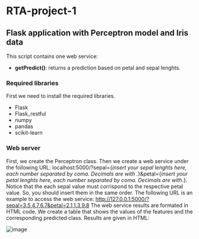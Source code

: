 # RTA-project-1
## Flask application with Perceptron model and Iris data
This script contains one web service: 
* **getPredict()**: returns a prediction based on petal and sepal lenghts. 
### Required libraries
First we need to install the required libraries.
* Flask
* Flask_restful
* numpy
* pandas
* scikit-learn
### Web server
First, we create the Perceptron class. Then we create a web service under the following URL: localhost:5000/?sepal={*insert your sepal lenghts here, each number separated by coma. Decimals are with .*}&petal={*insert your petal lenghts here, each number separated by coma. Decimals are with*.}. Notice that the each sepal value must corrispond to the respective petal value. So, you should insert them in the same order. 
The following URL is an example to access the web service: http://127.0.0.1:5000/?sepal=3.5,4.7,6.7&petal=2.1,1.3,9.8
The web service results are formated in HTML code. We create a table that shows the values of the features and the corresponding predicted class. 
Results are given in HTML: 

![image](https://user-images.githubusercontent.com/100626319/168499323-5df4f51f-aef5-445e-b266-10295d3553e9.png)
